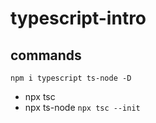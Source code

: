 # typescript-intro

## commands
```npm i typescript ts-node -D``` <!-- -D como desarrollo -->
- npx tsc <file> <!-- compiles -->
- npx ts-node<file> <!-- run script -->
```npx tsc --init```
